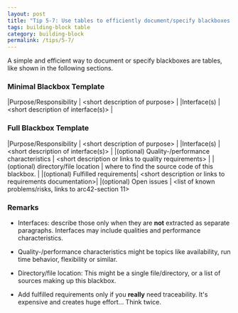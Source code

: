 ```yaml
---
layout: post
title: "Tip 5-7: Use tables to efficiently document/specify blackboxes!"
tags: building-block table
category: building-block
permalink: /tips/5-7/
---
```


A simple and efficient way to document or specify blackboxes
are tables, like shown in the following sections.

### Minimal Blackbox Template

|Purpose/Responsibility | &lt;short description of purpose> |
|Interface(s)           | &lt;short description of interface(s)> |

### Full Blackbox Template


|Purpose/Responsibility | &lt;short description of purpose> |
|Interface(s)           | &lt;short description of interface(s)> |
|(optional) Quality-/performance characteristics | &lt;short description or links to quality requirements> |
|(optional) directory/file location | where to find the source code of this blackbox. |
|(optional) Fulfilled requirements| &lt;short description or links to requirements documentation>|
|(optional) Open issues | &lt;list of known problems/risks, links to arc42-section 11>

### Remarks

* Interfaces: describe those only when they are **not** extracted as separate paragraphs.
Interfaces may include qualities and performance characteristics.

* Quality-/performance characteristics might be topics like availability, run time behavior,
flexibility or similar.
* Directory/file location: This might be a single file/directory, or a list of sources making up this blackbox.
* Add fulfilled requirements only if you **really** need traceability. It's expensive and creates huge effort... Think twice.
